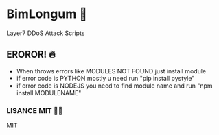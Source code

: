 # BimLongum 🧨
Layer7 DDoS Attack Scripts
## EROROR! 🔥
- When throws errors like MODULES NOT FOUND just install module 
- if error code is PYTHON mostly u need run "pip install pystyle" 
- if error code is NODEJS you need to find module name and run "npm install MODULENAME"

### LISANCE MIT 🧑‍⚖️
MIT
